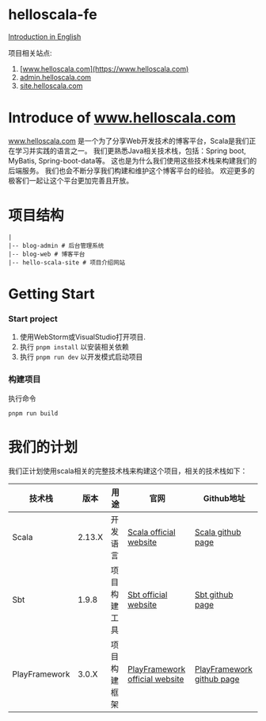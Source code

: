 # helloscala-fe
[Introduction in English](./README.md)

项目相关站点:
1. [www.helloscala.com](https://www.helloscala.com)
2. [admin.helloscala.com](https://admin.helloscala.com)
3. [site.helloscala.com](https://site.helloscala.com)


# Introduce of www.helloscala.com
www.helloscala.com 是一个为了分享Web开发技术的博客平台，Scala是我们正在学习并实践的语言之一。
我们更熟悉Java相关技术栈，包括：Spring boot, MyBatis, Spring-boot-data等。
这也是为什么我们使用这些技术栈来构建我们的后端服务。
我们也会不断分享我们构建和维护这个博客平台的经验。
欢迎更多的极客们一起让这个平台更加完善且开放。

# 项目结构
````text
|
|-- blog-admin # 后台管理系统
|-- blog-web # 博客平台
|-- hello-scala-site # 项目介绍网站

````

# Getting Start
### Start project
1. 使用WebStorm或VisualStudio打开项目.
2. 执行 `pnpm install` 以安装相关依赖
2. 执行 `pnpm run dev` 以开发模式启动项目

### 构建项目
执行命令
```shell
pnpm run build
```

# 我们的计划
我们正计划使用scala相关的完整技术栈来构建这个项目，相关的技术栈如下：

| 技术栈 | 版本     | 用途     | 官网    | Github地址                                         |
|---------------|--------|--------|-------|----------|
| Scala         | 2.13.X | 开发语言   | [Scala official website](https://www.scala-lang.org/) | [Scala github page](https://github.com/scala)    |
| Sbt           | 1.9.8  | 项目构建工具 | [Sbt official website](https://www.scala-sbt.org/) | [Sbt github page](https://github.com/sbt)        |
| PlayFramework | 3.0.X  | 项目构建框架 | [PlayFramework official website](https://www.playframework.com/) | [PlayFramework github page](https://github.com/playframework) |  
